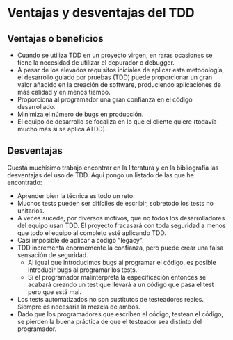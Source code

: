 # Ventajas y desventajas del TDD

## Ventajas o beneficios

- Cuando se utiliza TDD en un proyecto virgen, en raras ocasiones se tiene la necesidad de utilizar el depurador o debugger.
- A pesar de los elevados requisitos iniciales de aplicar esta metodología, el desarrollo guiado por pruebas (TDD) puede proporcionar un gran valor añadido en 
la creación de software, produciendo aplicaciones de más calidad y en menos tiempo. 
- Proporciona al programador una gran confianza en el código desarrollado.
- Minimiza el número de bugs en producción.
- El equipo de desarrollo se focaliza en lo que el cliente quiere (todavía mucho más si se aplica ATDD).


## Desventajas

Cuesta muchísimo trabajo encontrar en la literatura y en la bibliografía las desventajas del uso de TDD. Aquí pongo un listado de las que he encontrado:

- Aprender bien la técnica es todo un reto.
- Muchos tests pueden ser difíciles de escribir, sobretodo los tests no unitarios.
- A veces sucede, por diversos motivos, que no todos los desarrolladores del equipo usan TDD. El proyecto fracasará con toda seguridad a menos que todo el equipo al completo esté aplicando TDD.
- Casi imposible de aplicar a código "legacy".
- TDD incrementa enormemente la confianza, pero puede crear una falsa sensación de seguridad. 
    - Al igual que introducimos bugs al programar el código, es posible introducir bugs al programar los tests.
    - Si el programador malinterpreta la especificación entonces se acabará creando un test que llevará a un código que pasa el test pero que está mal.
- Los tests automatizados no son sustitutos de testeadores reales. Siempre es necesaria la mezcla de ambos.
- Dado que los programadores que escriben el código, testean el código, se pierden la buena práctica de que el testeador sea distinto del programador.
